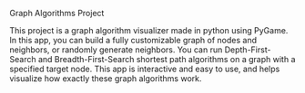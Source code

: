 Graph Algorithms Project

This project is a graph algorithm visualizer made in python using PyGame. In this app, you can build a fully customizable graph of nodes and neighbors,
or randomly generate neighbors. You can run Depth-First-Search and Breadth-First-Search shortest path algorithms on a graph with a 
specified target node. This app is interactive and easy to use, and helps visualize how exactly these graph algorithms work.
